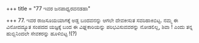 +++
title = "77 ಇವರ ಜನಪಾಧ್ವರವನಡಹಾ"

+++
77. ಇವರ ರಾಜಸೂಯಯಾಗಕ್ಕೆ ಅಡ್ಡ ಬಂದವನನ್ನು ಆಗಲೇ ದೇವಕೀಸುತ ಸವರಿಹಾಕಿಬಿಟ್ಟ. ನಮ್ಮ ಈ ವಿನೋದದ್ಯೂತ ಸಂಪದದ ಯಜ್ಞಕ್ಕೆ ಬಂದ ಈ ವಿಘ್ನಕಾರಿಯನ್ನು ಪರಿಭವಿಸುವವರನ್ನು ನೋಡಲಿಲ್ಲ, ಶಿವಾ ! ಎಂದು ತನ್ನ ಹುಬ್ಬಿನಿಂದಲೇ ಸೇವಕರನ್ನು ಹೂಳಿಬಿಟ್ಟ !(?)